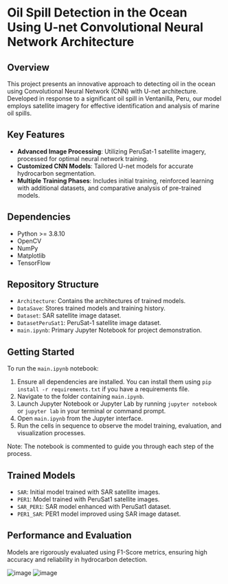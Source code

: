 
# Oil Spill Detection in the Ocean Using U-net Convolutional Neural Network Architecture

## Overview
This project presents an innovative approach to detecting oil in the ocean using Convolutional Neural Network (CNN) with U-net architecture. Developed in response to a significant oil spill in Ventanilla, Peru, our model employs satellite imagery for effective identification and analysis of marine oil spills.



## Key Features
- **Advanced Image Processing**: Utilizing PeruSat-1 satellite imagery, processed for optimal neural network training.
- **Customized CNN Models**: Tailored U-net models for accurate hydrocarbon segmentation.
- **Multiple Training Phases**: Includes initial training, reinforced learning with additional datasets, and comparative analysis of pre-trained models.

## Dependencies
- Python >= 3.8.10
- OpenCV
- NumPy
- Matplotlib
- TensorFlow

## Repository Structure
- `Architecture`: Contains the architectures of trained models.
- `DataSave`: Stores trained models and training history.
- `Dataset`: SAR satellite image dataset.
- `DatasetPeruSat1`: PeruSat-1 satellite image dataset.
- `main.ipynb`: Primary Jupyter Notebook for project demonstration.



## Getting Started
To run the `main.ipynb` notebook:

1. Ensure all dependencies are installed. You can install them using `pip install -r requirements.txt` if you have a requirements file.
2. Navigate to the folder containing `main.ipynb`.
3. Launch Jupyter Notebook or Jupyter Lab by running `jupyter notebook` or `jupyter lab` in your terminal or command prompt.
4. Open `main.ipynb` from the Jupyter interface.
5. Run the cells in sequence to observe the model training, evaluation, and visualization processes.

Note: The notebook is commented to guide you through each step of the process.

## Trained Models
- `SAR`: Initial model trained with SAR satellite images.
- `PER1`: Model trained with PeruSat1 satellite images.
- `SAR_PER1`: SAR model enhanced with PeruSat1 dataset.
- `PER1_SAR`: PER1 model improved using SAR image dataset.

## Performance and Evaluation
Models are rigorously evaluated using F1-Score metrics, ensuring high accuracy and reliability in hydrocarbon detection.


![image](https://github.com/Misash/Oill-Spill-Detection/assets/70419764/bf53623c-cd9e-4280-84fd-cb44d19b4f03)
![image](https://github.com/Misash/Oill-Spill-Detection/assets/70419764/2175ed1a-2f5b-4453-8285-cfe4fa52bfb3)